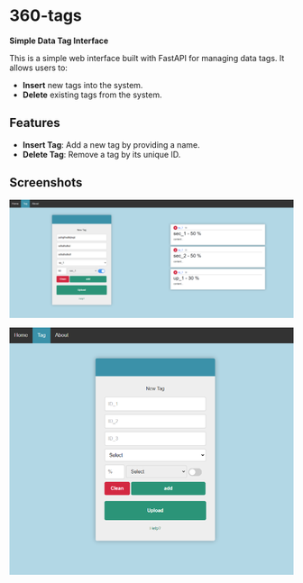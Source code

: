 # 360-tags

**Simple Data Tag Interface**

This is a simple web interface built with FastAPI for managing data tags. It allows users to:

- **Insert** new tags into the system.
- **Delete** existing tags from the system.

## Features

- **Insert Tag**: Add a new tag by providing a name.
- **Delete Tag**: Remove a tag by its unique ID.
  
## Screenshots

![Screenshot of the app](https://github.com/sg10win/360-tags/blob/main/360-tags/imgs/360-tags2.PNG)

![Screenshot of the app](https://github.com/sg10win/360-tags/blob/main/360-tags/imgs/360-tags.PNG)
